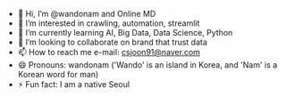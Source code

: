 - 👋 Hi, I’m @wandonam and Online MD
- 👀 I’m interested in crawling, automation, streamlit
- 🌱 I’m currently learning AI, Big Data, Data Science, Python
- 💞️ I’m looking to collaborate on brand that trust data
- 📫 How to reach me e-mail: csjoon91@naver.com
- 😄 Pronouns: wandonam ('Wando' is an island in Korea, and 'Nam' is a Korean word for man)
- ⚡ Fun fact: I am a native Seoul

<!---
wandonam/wandonam is a ✨ special ✨ repository because its `README.md` (this file) appears on your GitHub profile.
You can click the Preview link to take a look at your changes.
--->
